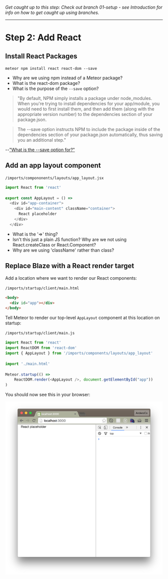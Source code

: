 _Get caught up to this step: Check out branch 01-setup - see Introduction for info on how to get caught up using branches._
<hr>

# Step 2: Add React

## Install React Packages

```meteor npm install react react-dom --save```

- Why are we using npm instead of a Meteor package?
- What is the react-dom package?
- What is the purpose of the ```--save``` option? 

> "By default, NPM simply installs a package under node_modules. When you're trying to install dependencies for your app/module, you would need to first install them, and then add them (along with the appropriate version number) to the dependencies section of your package.json.

> The --save option instructs NPM to include the package inside of the dependencies section of your package.json automatically, thus saving you an additional step."

--["What is the --save option for?"](http://stackoverflow.com/questions/19578796/what-is-the-save-option-for-npm-install)

## Add an app layout component

``` /imports/compononents/layouts/app_layout.jsx ```
```js 
import React from 'react'

export const AppLayout = () =>
  <div id="app-container">
    <div id="main-content" className="container">
      React placeholder
    </div>
  </div>
```

- What is the '=>' thing?
- Isn't this just a plain JS function? Why are we not using React.createClass or React.Component?
- Why are we using 'className' rather than class?
 
## Replace Blaze with a React render target

Add a location where we want to render our React components:

``` /imports/startup/client/main.html ```

```html
<body>
  <div id="app"></div>
</body>
```

Tell Meteor to render our top-level ```AppLayout``` component at this location on startup:

``` /imports/startup/client/main.js ```

```js
import React from 'react'
import ReactDOM from 'react-dom'
import { AppLayout } from '/imports/components/layouts/app_layout'

import './main.html'

Meteor.startup(() =>
	ReactDOM.render(<AppLayout />, document.getElementById("app"))
)
```

You should now see this in your browser:

![Dflt view with React added](images/react-added-dflt.png)
